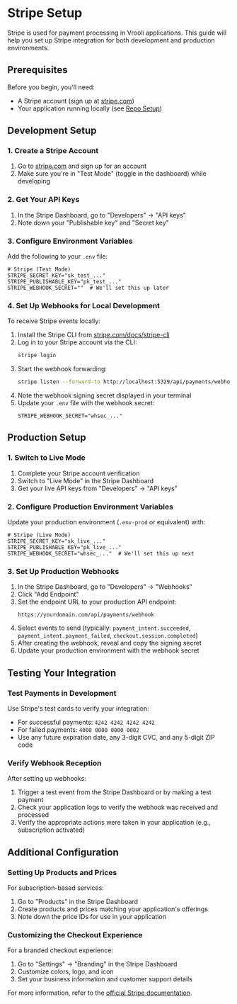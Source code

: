 # Stripe Setup

Stripe is used for payment processing in Vrooli applications. This guide will help you set up Stripe integration for both development and production environments.

## Prerequisites

Before you begin, you'll need:
- A Stripe account (sign up at [stripe.com](https://stripe.com))
- Your application running locally (see [Repo Setup](repo_setup.md))

## Development Setup

### 1. Create a Stripe Account

1. Go to [stripe.com](https://stripe.com) and sign up for an account
2. Make sure you're in "Test Mode" (toggle in the dashboard) while developing

### 2. Get Your API Keys

1. In the Stripe Dashboard, go to "Developers" → "API keys"
2. Note down your "Publishable key" and "Secret key"

### 3. Configure Environment Variables

Add the following to your `.env` file:

```
# Stripe (Test Mode)
STRIPE_SECRET_KEY="sk_test_..."
STRIPE_PUBLISHABLE_KEY="pk_test_..."
STRIPE_WEBHOOK_SECRET=""  # We'll set this up later
```

### 4. Set Up Webhooks for Local Development

To receive Stripe events locally:

1. Install the Stripe CLI from [stripe.com/docs/stripe-cli](https://stripe.com/docs/stripe-cli)
2. Log in to your Stripe account via the CLI:
   ```bash
   stripe login
   ```
3. Start the webhook forwarding:
   ```bash
   stripe listen --forward-to http://localhost:5329/api/payments/webhook
   ```
4. Note the webhook signing secret displayed in your terminal
5. Update your `.env` file with the webhook secret:
   ```
   STRIPE_WEBHOOK_SECRET="whsec_..."
   ```

## Production Setup

### 1. Switch to Live Mode

1. Complete your Stripe account verification
2. Switch to "Live Mode" in the Stripe Dashboard
3. Get your live API keys from "Developers" → "API keys"

### 2. Configure Production Environment Variables

Update your production environment (`.env-prod` or equivalent) with:

```
# Stripe (Live Mode)
STRIPE_SECRET_KEY="sk_live_..."
STRIPE_PUBLISHABLE_KEY="pk_live_..."
STRIPE_WEBHOOK_SECRET="whsec_..."  # We'll set this up next
```

### 3. Set Up Production Webhooks

1. In the Stripe Dashboard, go to "Developers" → "Webhooks"
2. Click "Add Endpoint"
3. Set the endpoint URL to your production API endpoint:
   ```
   https://yourdomain.com/api/payments/webhook
   ```
4. Select events to send (typically: `payment_intent.succeeded`, `payment_intent.payment_failed`, `checkout.session.completed`)
5. After creating the webhook, reveal and copy the signing secret
6. Update your production environment with the webhook secret

## Testing Your Integration

### Test Payments in Development

Use Stripe's test cards to verify your integration:

- For successful payments: `4242 4242 4242 4242`
- For failed payments: `4000 0000 0000 0002`
- Use any future expiration date, any 3-digit CVC, and any 5-digit ZIP code

### Verify Webhook Reception

After setting up webhooks:

1. Trigger a test event from the Stripe Dashboard or by making a test payment
2. Check your application logs to verify the webhook was received and processed
3. Verify the appropriate actions were taken in your application (e.g., subscription activated)

## Additional Configuration

### Setting Up Products and Prices

For subscription-based services:

1. Go to "Products" in the Stripe Dashboard
2. Create products and prices matching your application's offerings
3. Note down the price IDs for use in your application

### Customizing the Checkout Experience

For a branded checkout experience:

1. Go to "Settings" → "Branding" in the Stripe Dashboard
2. Customize colors, logo, and icon
3. Set your business information and customer support details

For more information, refer to the [official Stripe documentation](https://stripe.com/docs).